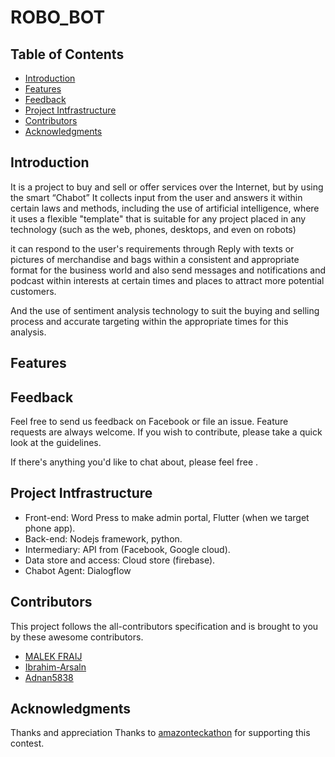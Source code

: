 # ROBO_BOT


<!-- START doctoc generated  please keep comment here to allow auto update -->
<!-- DON'T EDIT THIS SECTION, INSTEAD RE-RUN doctoc TO UPDATE -->
## Table of Contents

- [Introduction](#introduction)
- [Features](#features)
- [Feedback](#feedback)
- [Project Intfrastructure ](#Project-Intfrastructure)
- [Contributors](#contributors)
- [Acknowledgments](#acknowledgments)

<!-- END doctoc generated TOC please keep comment here to allow auto update -->

## Introduction


It is a project to buy and sell or offer services over the Internet, but by using the smart “Chabot” It collects input from the user and answers it within certain laws and methods, including the use of artificial intelligence, where it uses a flexible "template" that is suitable for any project placed in any technology (such as the web, phones, desktops, and even on robots)

 it can respond to the user's requirements through Reply with texts or pictures of merchandise and bags within a consistent and appropriate format for the business world and also send messages and notifications and podcast within interests at certain times and places to attract more potential customers.

And the use of sentiment analysis technology to suit the buying and selling process and accurate targeting within the appropriate times for this analysis. 



## Features

## Feedback

Feel free to send us feedback on Facebook or file an issue. Feature requests are always welcome. If you wish to contribute, please take a quick look at the guidelines.

If there's anything you'd like to chat about, please feel free .




## Project Intfrastructure

* Front-end: Word Press to make admin portal, Flutter (when we target phone app). 
* Back-end: Nodejs framework, python. 
* Intermediary: API from (Facebook, Google cloud).
* Data store and access: Cloud store (firebase). 
* Chabot Agent: Dialogflow



## Contributors

This project follows the all-contributors specification and is brought to you by these awesome contributors.
* [MALEK FRAIJ](https://github.com/MALEK-FRAIJ)
* [Ibrahim-Arsaln](https://github.com/Ibrahim-Arsaln)
* [Adnan5838](https://github.com/Adnan5838)

## Acknowledgments

Thanks and appreciation
Thanks to [amazonteckathon](https://amazonteckathon.com/) for supporting this contest.
